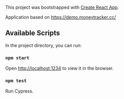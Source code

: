 This project was bootstrapped with [Create React App](https://github.com/facebook/create-react-app).

Application based on https://demo.moneytracker.cc/

## Available Scripts

In the project directory, you can run:

### `npm start`

Open [http://localhost:1234](http://localhost:1234) to view it in the browser.

### `npm test`

Run Cypress.

